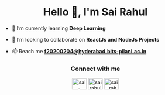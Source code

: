 <h1 align="center">Hello 👋, I'm Sai Rahul</h1>



- 🌱 I’m currently learning **Deep Learning**

- 👯 I’m looking to collaborate on **ReactJs and NodeJs  Projects**

- 📫 Reach me **f20200204@hyderabad.bits-pilani.ac.in**

<h3 align="center">Connect with me</h3>
<p align="center">
<a align="center" href="https://linkedin.com/in/sai-rahul01" target="blank"><img align="center" src="https://raw.githubusercontent.com/rahuldkjain/github-profile-readme-generator/master/src/images/icons/Social/linked-in-alt.svg" alt="sai-rahul01" height="30" width="40" /></a>
<a align="center" href="https://fb.com/sairahul05" target="blank"><img align="center" src="https://raw.githubusercontent.com/rahuldkjain/github-profile-readme-generator/master/src/images/icons/Social/facebook.svg" alt="sairahul05" height="30" width="40" /></a>
<a align="center" href="https://instagram.com/sai_rahul04" target="blank"><img align="center" src="https://raw.githubusercontent.com/rahuldkjain/github-profile-readme-generator/master/src/images/icons/Social/instagram.svg" alt="sai_rahul04" height="30" width="40" /></a>
</p>
